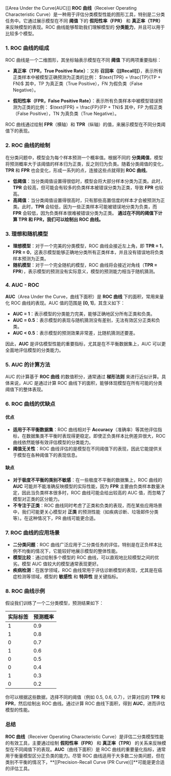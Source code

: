 [[Area Under the Curve(AUC)]]
**ROC 曲线**（Receiver Operating Characteristic Curve）是一种用于评估分类模型性能的图形工具，特别是二分类任务中。它通过展示模型在不同 **阈值** 下的 **假阳性率（FPR）** 和 **真正率（TPR）** 来反映模型的表现。ROC 曲线能够帮助我们理解模型的 **分类能力**，并且可以用于比较多个模型。
### **1. ROC 曲线的组成**
ROC 曲线是一个二维图形，其坐标轴表示模型在不同 **阈值** 下的两项重要指标：
- **真正率（TPR，True Positive Rate）**：又称 **召回率（[[Recall]]）**，表示所有正类样本中被模型正确预测为正类的比例：
    $\text{TPR} = \frac{TP}{TP + FN}$
    其中，TP 为真正类（True Positive），FN 为假负类（False Negative）。
    
- **假阳性率（FPR，False Positive Rate）**：表示所有负类样本中被模型错误预测为正类的比例：
    $\text{FPR} = \frac{FP}{FP + TN}$
    其中，FP 为假正类（False Positive），TN 为真负类（True Negative）。
    
ROC 曲线通过绘制 **FPR**（横轴）和 **TPR**（纵轴）的值，来展示模型在不同分类阈值下的表现。
### **2. ROC 曲线的绘制**
在分类问题中，模型会为每个样本预测一个概率值。根据不同的 **分类阈值**，模型将预测概率大于该阈值的样本归为正类，反之则归为负类。随着分类阈值的变化，**TPR** 和 **FPR** 也会变化，形成一系列的点，连接这些点就得到 **ROC 曲线**。
- **低阈值**：当分类阈值设置得很低时，模型会将大部分样本分类为正类。此时，**TPR** 会较高，但可能会有较多的负类样本被错误分类为正类，导致 **FPR** 也较高。
- **高阈值**：当分类阈值设置得很高时，只有那些高置信度的样本才会被预测为正类。此时，**TPR** 会较低，因为一些正类样本可能被错误地分类为负类，而 **FPR** 会较低，因为负类样本很难被错误分类为正类。
**通过在不同的阈值下计算 TPR 和 FPR，我们可以绘制出 ROC 曲线。**
### **3. 理想和随机模型**
- **理想模型**：对于一个完美的分类模型，ROC 曲线会接近左上角，即 **TPR = 1**，**FPR = 0**，这表示模型能够正确地分类所有正类样本，并且没有错误地将负类样本预测为正类。
- **随机模型**：对于一个完全随机的模型，ROC 曲线将会接近对角线（**TPR = FPR**），表示模型的预测没有实际意义，模型的预测能力相当于随机猜测。

### **4. AUC - ROC**

**AUC**（Area Under the Curve，曲线下面积）是 **ROC 曲线** 下的面积，常用来量化 ROC 曲线的表现。AUC 值的范围是 **[0, 1]**，其含义如下：

- **AUC = 1**：表示模型的分类能力完美，能够正确地区分所有正类和负类。
- **AUC = 0.5**：表示模型的表现与随机猜测没有差别，无法有效区分正类和负类。
- **AUC < 0.5**：表示模型的预测效果非常差，比随机猜测还要差。

因此，**AUC** 是评估模型性能的重要指标，尤其是在不平衡数据集上，AUC 可以更全面地评估模型的分类能力。

### **5. AUC 的计算方法**

AUC 的计算基于 **ROC 曲线** 的数值积分，通常通过 **梯形法则** 来进行近似计算。具体来说，AUC 是通过计算 ROC 曲线下的面积，能够体现模型在所有可能的分类阈值下的整体表现。

### **6. ROC 曲线的优缺点**
#### **优点**
- **适用于不平衡数据集**：ROC 曲线相对于 **Accuracy**（准确率）等其他评估指标，在数据集类不平衡时表现得更稳定。即使正负类样本比例差异很大，ROC 曲线依然能够有效评估模型的分类能力。
- **阈值无关性**：ROC 曲线评估的是模型在不同阈值下的表现，因此它能提供关于模型在各种阈值下的表现信息。
#### **缺点**
- **对于极度不平衡的类别不敏感**：在一些极度不平衡的数据集上，ROC 曲线的 **AUC** 可能并不能准确反映模型的实际性能，因为 **FPR** 主要由负类样本数量决定，因此当负类样本很多时，ROC 曲线可能会给出较高的 AUC 值，而忽略了模型对正类的区分能力。
- **不专注于正类**：ROC 曲线同时考虑了正类和负类的表现，而在某些应用场景中，我们可能更关心模型对 **正类** 的预测性能（如疾病诊断、垃圾邮件分类等）。在这种情况下，PR 曲线可能更合适。
### **7. ROC 曲线的应用场景**
- **二分类问题**：ROC 曲线广泛应用于二分类任务的评估，特别是在正负样本比例不均衡的情况下，它能较好地展示模型的整体性能。
- **模型比较**：通过绘制多个模型的 ROC 曲线，可以直观地比较模型之间的优劣。模型 AUC 值较大的模型通常表现更好。
- **疾病检测**：在医学领域，ROC 曲线常用于评估诊断模型的表现，尤其是在癌症检测等领域，模型的 **敏感性** 和 **特异性** 是关键指标。

### **8. ROC 曲线示例**

假设我们训练了一个二分类模型，预测结果如下：

|实际标签|预测概率|
|---|---|
|1|0.9|
|1|0.8|
|0|0.7|
|1|0.6|
|0|0.5|
|0|0.4|
|1|0.3|
|0|0.2|

你可以根据这些数据，选择不同的阈值（例如 0.5, 0.6, 0.7），计算对应的 **TPR** 和 **FPR**，然后绘制出 ROC 曲线。通过计算 ROC 曲线下面积，得到 **AUC**，进而评估模型的性能。
### **总结**
**ROC 曲线**（Receiver Operating Characteristic Curve）是评估二分类模型性能的有效工具，主要通过绘制 **假阳性率（FPR）** 和 **真正率（TPR）** 的关系来反映模型在不同阈值下的表现。**AUC**（曲线下面积）是 ROC 曲线的重要量化指标，通常用于衡量模型区分正负类的能力。尽管 ROC 曲线适用于大多数二分类问题，但在类别不平衡的情况下，**[[Precision-Recall Curve (PR Curve)]]**可能是更合适的评估工具。